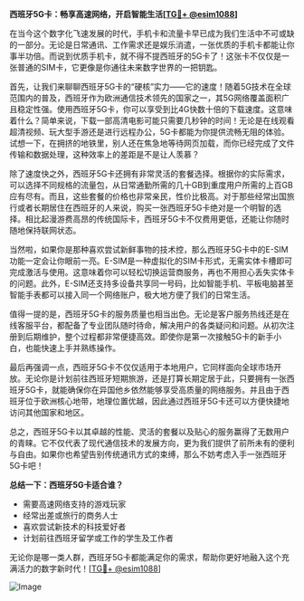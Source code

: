 **西班牙5G卡：畅享高速网络，开启智能生活[[TG💪+ @esim1088](https://t.me/s/esim1088)]**

在当今这个数字化飞速发展的时代，手机卡和流量卡早已成为我们生活中不可或缺的一部分。无论是日常通讯、工作需求还是娱乐消遣，一张优质的手机卡都能让你事半功倍。而说到优质手机卡，就不得不提西班牙的5G卡了！这张卡不仅仅是一张普通的SIM卡，它更像是你通往未来数字世界的一把钥匙。

首先，让我们来聊聊西班牙5G卡的“硬核”实力——它的速度！随着5G技术在全球范围内的普及，西班牙作为欧洲通信技术领先的国家之一，其5G网络覆盖面积广且稳定性强。使用西班牙5G卡，你可以享受到比4G快数十倍的下载速度。这意味着什么？简单来说，下载一部高清电影可能只需要几秒钟的时间！无论是在线观看超清视频、玩大型手游还是进行远程办公，5G卡都能为你提供流畅无阻的体验。试想一下，在拥挤的地铁里，别人还在焦急地等待网页加载，而你已经完成了文件传输和数据处理，这种效率上的差距是不是让人羡慕？

除了速度快之外，西班牙5G卡还拥有非常灵活的套餐选择。根据你的实际需求，可以选择不同规格的流量包，从日常通勤所需的几十GB到重度用户所需的上百GB应有尽有。而且，这些套餐的价格也非常亲民，性价比极高。对于那些经常出国旅行或者长期居住在西班牙的人来说，购买一张西班牙5G卡绝对是一个明智的选择。相比起漫游费高昂的传统国际卡，西班牙5G卡不仅费用更低，还能让你随时随地保持联网状态。

当然啦，如果你是那种喜欢尝试新鲜事物的技术控，那么西班牙5G卡中的E-SIM功能一定会让你眼前一亮。E-SIM是一种虚拟化的SIM卡形式，无需实体卡槽即可完成激活与使用。这意味着你可以轻松切换运营商服务，再也不用担心丢失实体卡的问题。此外，E-SIM还支持多设备共享同一号码，比如智能手机、平板电脑甚至智能手表都可以接入同一个网络账户，极大地方便了我们的日常生活。

值得一提的是，西班牙5G卡的服务质量也相当出色。无论是客户服务热线还是在线客服平台，都配备了专业团队随时待命，解决用户的各类疑问和问题。从初次注册到后期维护，整个过程都非常便捷高效。即使你是第一次接触5G卡的新手小白，也能快速上手并熟练操作。

最后再强调一点，西班牙5G卡不仅仅适用于本地用户，它同样面向全球市场开放。无论你是计划前往西班牙短期旅游，还是打算长期定居于此，只要拥有一张西班牙5G卡，就能确保你在异国他乡依然能够享受高质量的网络服务。并且由于西班牙位于欧洲核心地带，地理位置优越，因此通过西班牙5G卡还可以方便快捷地访问其他国家和地区。

总之，西班牙5G卡以其卓越的性能、灵活的套餐以及贴心的服务赢得了无数用户的青睐。它不仅代表了现代通信技术的发展方向，更为我们提供了前所未有的便利与自由。如果你也希望告别传统通讯方式的束缚，那么不妨考虑入手一张西班牙5G卡吧！

**总结一下：西班牙5G卡适合谁？**
- 需要高速网络支持的游戏玩家
- 经常出差或旅行的商务人士
- 喜欢尝试新技术的科技爱好者
- 计划前往西班牙留学或工作的学生及工作者

无论你是哪一类人群，西班牙5G卡都能满足你的需求，帮助你更好地融入这个充满活力的数字新时代！[[TG💪+ @esim1088](https://t.me/s/esim1088)] 

![Image](https://i.postimg.cc/4NQfJmqS/Snipaste-2025-05-13-00-14-12.png)